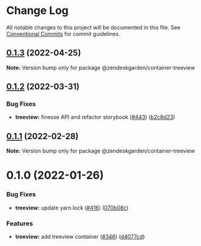 # Change Log

All notable changes to this project will be documented in this file.
See [Conventional Commits](https://conventionalcommits.org) for commit guidelines.

## [0.1.3](https://github.com/zendeskgarden/react-containers/compare/@zendeskgarden/container-treeview@0.1.2...@zendeskgarden/container-treeview@0.1.3) (2022-04-25)

**Note:** Version bump only for package @zendeskgarden/container-treeview





## [0.1.2](https://github.com/zendeskgarden/react-containers/compare/@zendeskgarden/container-treeview@0.1.1...@zendeskgarden/container-treeview@0.1.2) (2022-03-31)


### Bug Fixes

* **treeview:** finesse API and refactor storybook ([#443](https://github.com/zendeskgarden/react-containers/issues/443)) ([b2c8d23](https://github.com/zendeskgarden/react-containers/commit/b2c8d235f3bfcf3ef89ce395f7eeefcc8fbdbad8))





## [0.1.1](https://github.com/zendeskgarden/react-containers/compare/@zendeskgarden/container-treeview@0.1.0...@zendeskgarden/container-treeview@0.1.1) (2022-02-28)

**Note:** Version bump only for package @zendeskgarden/container-treeview





# 0.1.0 (2022-01-26)


### Bug Fixes

* **treeview:** update yarn.lock ([#416](https://github.com/zendeskgarden/react-containers/issues/416)) ([070b08c](https://github.com/zendeskgarden/react-containers/commit/070b08c00818238ff5a5252d0aa6d1404f463291))


### Features

* **treeview:** add treeview container ([#346](https://github.com/zendeskgarden/react-containers/issues/346)) ([d4077cd](https://github.com/zendeskgarden/react-containers/commit/d4077cd0e7004caebe20677b91753787ef6adb64))
